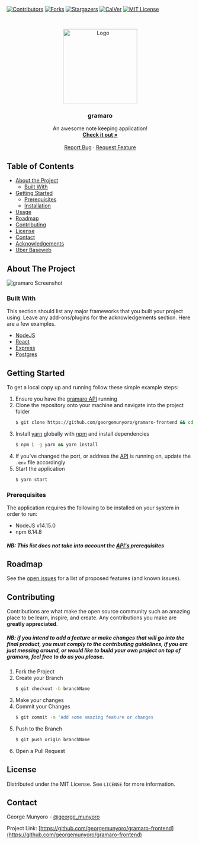 

[![Contributors][contributors-shield]][contributors-url]
[![Forks][forks-shield]][forks-url]
[![Stargazers][stars-shield]][stars-url]
[![CalVer](https://img.shields.io/badge/calver-0Y.MM.MICRO-22bfda.svg)](https://img.shields.io/badge/calver-0Y.MM.MICRO-22bfda.svg)
[![MIT License][license-shield]][license-url]


<!-- PROJECT LOGO -->
<br />
<p align="center">
  <a href="https://github.com/georgemunyoro/gramaro-frontend">
    <img src="https://i.imgur.com/YJ5WkYP.png" alt="Logo" width="200" height="200">
  </a>

  <h3 align="center">gramaro</h3>

  <p align="center">
    An awesome note keeping application!
    <br />
    <a href="https://gramaro.ml"><strong>Check it out »</strong></a>
    <br />
    <br />
    <a href="https://github.com/georgemunyoro/gramaro-frontend/issues">Report Bug</a>
    ·
    <a href="https://github.com/georgemunyoro/gramaro-frontend/issues">Request Feature</a>
  </p>
</p>



<!-- TABLE OF CONTENTS -->
## Table of Contents

* [About the Project](#about-the-project)
  * [Built With](#built-with)
* [Getting Started](#getting-started)
  * [Prerequisites](#prerequisites)
  * [Installation](#installation)
* [Usage](#usage)
* [Roadmap](#roadmap)
* [Contributing](#contributing)
* [License](#license)
* [Contact](#contact)
* [Acknowledgements](#acknowledgements)
* [Uber Baseweb](https://github.com/uber/baseweb)



<!-- ABOUT THE PROJECT -->
## About The Project

![gramaro Screenshot](https://i.imgur.com/k0m2i4z.png)



### Built With
This section should list any major frameworks that you built your project using. Leave any add-ons/plugins for the acknowledgements section. Here are a few examples.
* [NodeJS](https://nodejs.org/en/)
* [React](https://reactjs.org/)
* [Express](https://expressjs.com/)
* [Postgres](https://www.postgresql.org/)


<!-- GETTING STARTED -->
## Getting Started

To get a local copy up and running follow these simple example steps:
1. Ensure you have the [gramaro API](https://github.com/georgemunyoro/gramaro-api) running
2. Clone the repository onto your machine and navigate into the project folder
	```sh
	$ git clone https://github.com/georgemunyoro/gramaro-frontend && cd gramaro-frontend
	```
3. Install [yarn](https://yarnpkg.com/) globally with [npm](https://www.npmjs.com/) and install dependencies
	```sh
	$ npm i -g yarn && yarn install
	```
4. If you've changed the port, or address the [API](https://github.com/georgemunyoro/gramaro-api) is running on, update the `.env` file accordingly
5. Start the application
	```sh
	$ yarn start
	```

### Prerequisites
The application requires the following to be installed on your system in order to run:
 - NodeJS v14.15.0
 - npm 6.14.8
##### NB: This list does not take into account the [API's](https://github.com/georgemunyoro/gramaro-api) prerequisites






<!-- ROADMAP -->
## Roadmap

See the [open issues](https://github.com/georgemunyoro/gramaro-frontend/issues) for a list of proposed features (and known issues).



<!-- CONTRIBUTING -->
## Contributing

Contributions are what make the open source community such an amazing place to be learn, inspire, and create. Any contributions you make are **greatly appreciated**.

##### NB: if you intend to add a feature or make changes that will go into the final product, you must comply to the contributing guidelines, if you are just messing around, or would like to build your own project on top of gramaro, feel free to do as you please.
1. Fork the Project
2. Create your Branch
	```sh
	$ git checkout -b branchName
	```
3. Make your changes
4. Commit your Changes
	```sh
	$ git commit -m 'Add some amazing feature or changes
	```
5. Push to the Branch
	```sh
	$ git push origin branchName
	```
7. Open a Pull Request

<!-- LICENSE -->
## License

Distributed under the MIT License. See `LICENSE` for more information.



<!-- CONTACT -->
## Contact

George Munyoro - [@george_munyoro](https://twitter.com/george_munyoro)

Project Link: [https://github.com/georgemunyoro/gramaro-frontend](https://github.com/georgemunyoro/gramaro-frontend)


<!-- MARKDOWN LINKS & IMAGES -->
<!-- https://www.markdownguide.org/basic-syntax/#reference-style-links -->
[contributors-shield]: https://img.shields.io/github/contributors/georgemunyoro/gramaro-frontend.svg
[contributors-url]: https://github.com/georgemunyoro/gramaro-frontend/graphs/contributors
[forks-shield]: https://img.shields.io/github/forks/georgemunyoro/gramaro-frontend.svg
[forks-url]: https://github.com/georgemunyoro/gramaro-frontend/network/members
[stars-shield]: https://img.shields.io/github/stars/georgemunyoro/gramaro-frontend.svg
[stars-url]: https://github.com/georgemunyoro/gramaro-frontend/stargazers
[license-url]: https://github.com/georgemunyoro/gramaro-frontend/blob/master/LICENSE.txt
[license-shield]: https://img.shields.io/github/license/georgemunyoro/gramaro-frontend.svg
[linkedin-url]: https://linkedin.com/in/georgemunyoro

